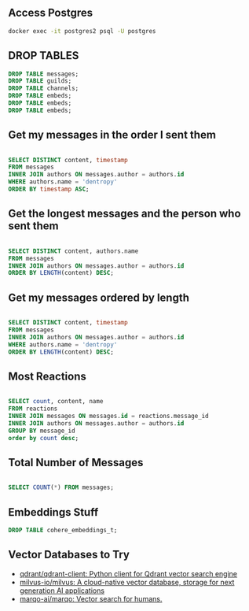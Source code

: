 
## Access Postgres

``` bash
docker exec -it postgres2 psql -U postgres
```

## DROP TABLES

``` sql
DROP TABLE messages;
DROP TABLE guilds;
DROP TABLE channels;
DROP TABLE embeds;
DROP TABLE embeds;
DROP TABLE embeds;
```


## Get my messages in the order I sent them

``` sql

SELECT DISTINCT content, timestamp
FROM messages
INNER JOIN authors ON messages.author = authors.id
WHERE authors.name = 'dentropy'
ORDER BY timestamp ASC;


```

## Get the longest messages and the person who sent them

``` sql

SELECT DISTINCT content, authors.name
FROM messages
INNER JOIN authors ON messages.author = authors.id
ORDER BY LENGTH(content) DESC;

```

## Get my messages ordered by length

``` sql

SELECT DISTINCT content, timestamp
FROM messages
INNER JOIN authors ON messages.author = authors.id
WHERE authors.name = 'dentropy'
ORDER BY LENGTH(content) DESC;

```

## Most Reactions


``` sql

SELECT count, content, name
FROM reactions
INNER JOIN messages ON messages.id = reactions.message_id
INNER JOIN authors ON messages.author = authors.id
GROUP BY message_id
order by count desc;

```

## Total Number of Messages

``` sql

SELECT COUNT(*) FROM messages;

```

## Embeddings Stuff

``` sql
DROP TABLE cohere_embeddings_t;
```

## Vector Databases to Try

* [qdrant/qdrant-client: Python client for Qdrant vector search engine](https://github.com/qdrant/qdrant-client)
* [milvus-io/milvus: A cloud-native vector database, storage for next generation AI applications](https://github.com/milvus-io/milvus)
* [marqo-ai/marqo: Vector search for humans.](https://github.com/marqo-ai/marqo)
